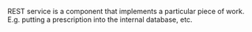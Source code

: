 REST service is a component that implements a particular piece of work. E.g. putting a prescription into the internal database, etc.